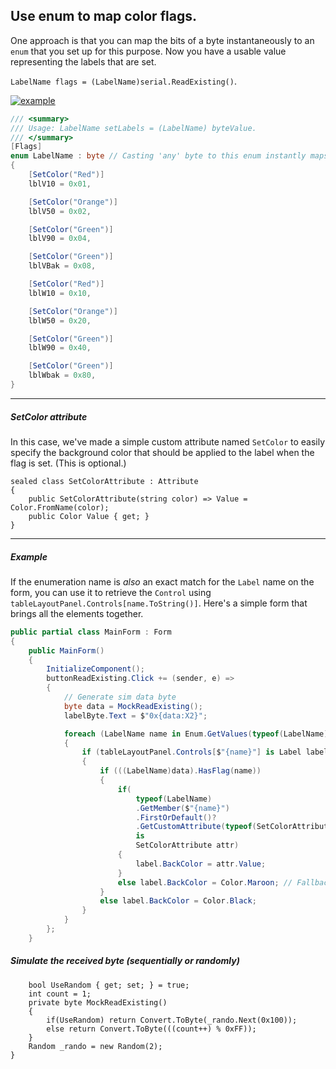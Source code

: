 ## Use enum to map color flags.

One approach is that you can map the bits of a byte instantaneously to an `enum` that you set up for this purpose. Now you have a usable value representing the labels that are set.

`LabelName flags = (LabelName)serial.ReadExisting()`.

[![example][1]][1]

```csharp
/// <summary>
/// Usage: LabelName setLabels = (LabelName) byteValue.
/// </summary>
[Flags]
enum LabelName : byte // Casting 'any' byte to this enum instantly maps the bits. 
{
    [SetColor("Red")]
    lblV10 = 0x01,

    [SetColor("Orange")]
    lblV50 = 0x02,

    [SetColor("Green")]
    lblV90 = 0x04,

    [SetColor("Green")]
    lblVBak = 0x08,

    [SetColor("Red")]
    lblW10 = 0x10,

    [SetColor("Orange")]
    lblW50 = 0x20,

    [SetColor("Green")]
    lblW90 = 0x40,

    [SetColor("Green")]
    lblWbak = 0x80,
}
```

___
##### SetColor attribute

In this case, we've made a simple custom attribute named `SetColor` to easily specify the background color that should be applied to the label when the flag is set. (This is optional.)

```
sealed class SetColorAttribute : Attribute
{
    public SetColorAttribute(string color) => Value = Color.FromName(color);
    public Color Value { get; }
}
```
___

##### Example

If the enumeration name is _also_ an exact match for the `Label` name on the form, you can use it to retrieve the `Control` using `tableLayoutPanel.Controls[name.ToString()]`. Here's a simple form that brings all the elements together.

```csharp
public partial class MainForm : Form
{
    public MainForm()
    {
        InitializeComponent();
        buttonReadExisting.Click += (sender, e) =>
        {
            // Generate sim data byte
            byte data = MockReadExisting();
            labelByte.Text = $"0x{data:X2}";

            foreach (LabelName name in Enum.GetValues(typeof(LabelName)))
            {
                if (tableLayoutPanel.Controls[$"{name}"] is Label label)
                {
                    if (((LabelName)data).HasFlag(name))
                    {
                        if(
                            typeof(LabelName)
                            .GetMember($"{name}")
                            .FirstOrDefault()?
                            .GetCustomAttribute(typeof(SetColorAttribute))
                            is
                            SetColorAttribute attr)
                        {
                            label.BackColor = attr.Value;
                        }
                        else label.BackColor = Color.Maroon; // Fallback
                    }
                    else label.BackColor = Color.Black;
                }
            }
        };
    }
```
##### Simulate the received byte (sequentially or randomly)
```
    bool UseRandom { get; set; } = true;
    int count = 1;
    private byte MockReadExisting()
    {
        if(UseRandom) return Convert.ToByte(_rando.Next(0x100));
        else return Convert.ToByte(((count++) % 0xFF));
    }
    Random _rando = new Random(2);
}
```


  [1]: https://i.stack.imgur.com/bfJs1.png